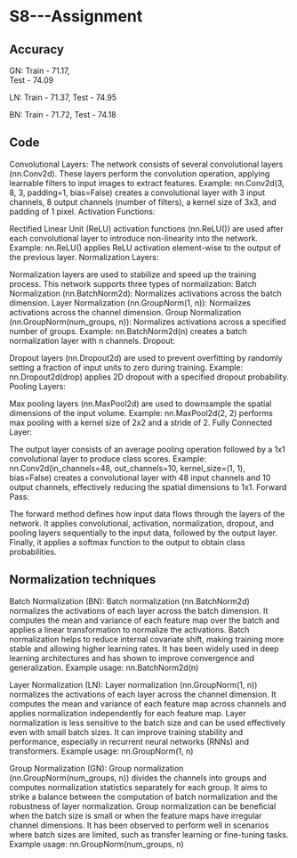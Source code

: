 # S8---Assignment

## Accuracy

GN:
Train	- 71.17,	
Test	- 74.09

LN:
Train	- 71.37,
Test	- 74.95

BN:
Train	- 71.72,
Test	- 74.18

## Code

Convolutional Layers: The network consists of several convolutional layers (nn.Conv2d). These layers perform the convolution operation, applying learnable filters to input images to extract features.
Example: nn.Conv2d(3, 8, 3, padding=1, bias=False) creates a convolutional layer with 3 input channels, 8 output channels (number of filters), a kernel size of 3x3, and padding of 1 pixel.
Activation Functions:

Rectified Linear Unit (ReLU) activation functions (nn.ReLU()) are used after each convolutional layer to introduce non-linearity into the network.
Example: nn.ReLU() applies ReLU activation element-wise to the output of the previous layer.
Normalization Layers:

Normalization layers are used to stabilize and speed up the training process. This network supports three types of normalization:
Batch Normalization (nn.BatchNorm2d): Normalizes activations across the batch dimension.
Layer Normalization (nn.GroupNorm(1, n)): Normalizes activations across the channel dimension.
Group Normalization (nn.GroupNorm(num_groups, n)): Normalizes activations across a specified number of groups.
Example: nn.BatchNorm2d(n) creates a batch normalization layer with n channels.
Dropout:

Dropout layers (nn.Dropout2d) are used to prevent overfitting by randomly setting a fraction of input units to zero during training.
Example: nn.Dropout2d(drop) applies 2D dropout with a specified dropout probability.
Pooling Layers:

Max pooling layers (nn.MaxPool2d) are used to downsample the spatial dimensions of the input volume.
Example: nn.MaxPool2d(2, 2) performs max pooling with a kernel size of 2x2 and a stride of 2.
Fully Connected Layer:

The output layer consists of an average pooling operation followed by a 1x1 convolutional layer to produce class scores.
Example: nn.Conv2d(in_channels=48, out_channels=10, kernel_size=(1, 1), bias=False) creates a convolutional layer with 48 input channels and 10 output channels, effectively reducing the spatial dimensions to 1x1.
Forward Pass:

The forward method defines how input data flows through the layers of the network.
It applies convolutional, activation, normalization, dropout, and pooling layers sequentially to the input data, followed by the output layer.
Finally, it applies a softmax function to the output to obtain class probabilities.

## Normalization techniques

Batch Normalization (BN): Batch normalization (nn.BatchNorm2d) normalizes the activations of each layer across the batch dimension.
It computes the mean and variance of each feature map over the batch and applies a linear transformation to normalize the activations.
Batch normalization helps to reduce internal covariate shift, making training more stable and allowing higher learning rates.
It has been widely used in deep learning architectures and has shown to improve convergence and generalization.
Example usage: nn.BatchNorm2d(n)

Layer Normalization (LN): Layer normalization (nn.GroupNorm(1, n)) normalizes the activations of each layer across the channel dimension.
It computes the mean and variance of each feature map across channels and applies normalization independently for each feature map.
Layer normalization is less sensitive to the batch size and can be used effectively even with small batch sizes.
It can improve training stability and performance, especially in recurrent neural networks (RNNs) and transformers.
Example usage: nn.GroupNorm(1, n)

Group Normalization (GN): Group normalization (nn.GroupNorm(num_groups, n)) divides the channels into groups and computes normalization statistics separately for each group.
It aims to strike a balance between the computation of batch normalization and the robustness of layer normalization.
Group normalization can be beneficial when the batch size is small or when the feature maps have irregular channel dimensions.
It has been observed to perform well in scenarios where batch sizes are limited, such as transfer learning or fine-tuning tasks.
Example usage: nn.GroupNorm(num_groups, n)


